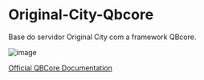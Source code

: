# Original-City-Qbcore
 Base do servidor Original City com a framework QBcore.

![image](https://github.com/user-attachments/assets/965939e1-6312-41df-b0f2-df8dff115aec)


[Official QBCore Documentation](https://docs.qbcore.org/qbcore-documentation)
